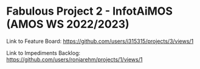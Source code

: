 # Fabulous Project 2 - InfotAiMOS (AMOS WS 2022/2023)
Link to Feature Board: https://github.com/users/i315315/projects/3/views/1

Link to Impediments Backlog: https://github.com/users/ronjarehm/projects/1/views/1
